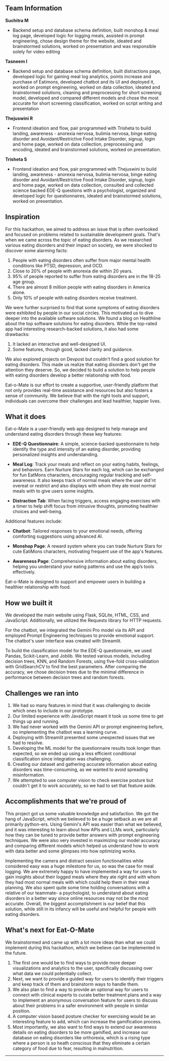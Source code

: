 ## Team Information

**Suchitra M**
- Backend setup and database schema definition, built monshop & meal log page, developed logic for logging meals, assisted in prompt engineering, chose design theme for the website, ideated and brainstormed solutions, worked on presentation and was responsible solely for video editing

**Tasneem I**
- Backend setup and database schema definition, built distractions page, developed logic for gaining meal log analytics, points increase and purchase of Eatimons, developed chatbot and its UI and deployed it, worked on prompt engineering, worked on data collection, ideated and brainstormed solutions, cleaning and preprocessing for short screening model, developed and compared different models and chose the most accurate for short screening classification, worked on script writing and presentation

**Thejuswini R**
- Frontend ideation and flow, pair programmed with Trisheta to build landing, awareness - anorexia nervosa, bulimia nervosa, binge eating disorder and Avoidant/Restrictive Food Intake Disorder, signup, login and home page, worked on data collection, preprocessing and encoding, ideated and brainstormed solutions, worked on presentation.

**Trisheta S**
- Frontend ideation and flow, pair programmed with Thejuswini to build landing, awareness - anorexia nervosa, bulimia nervosa, binge eating disorder and Avoidant/Restrictive Food Intake Disorder, signup, login and home page, worked on data collection, consulted and collected science backed EDE-Q questions with a psychologist, organized and developed logic for questionnaires, ideated and brainstormed solutions, worked on presentation.

## Inspiration

For this hackathon, we aimed to address an issue that is often overlooked and focused on problems related to sustainable development goals. That's when we came across the topic of eating disorders. As we researched various eating disorders and their impact on society, we were shocked to discover some alarming facts:

1. People with eating disorders often suffer from major mental health conditions like PTSD, depression, and OCD.
2. Close to 20% of people with anorexia die within 20 years.
3. 95% of people reported to suffer from eating disorders are in the 18-25 age group.
4. There are almost 8 million people with eating disorders in America alone.
5. Only 10% of people with eating disorders receive treatment.

We were further surprised to find that some symptoms of eating disorders were exhibited by people in our social circles. This motivated us to dive deeper into the available software solutions. We found a blog on Healthline about the top software solutions for eating disorders. While the top-rated app had interesting research-backed solutions, it also had some drawbacks:

1. It lacked an interactive and well-designed UI.
2. Some features, though good, lacked clarity and guidance.

We also explored projects on Devpost but couldn't find a good solution for eating disorders. This made us realize that eating disorders don't get the attention they deserve. So, we decided to build a solution to help people with eating disorders develop a better relationship with food.

Eat-o-Mate is our effort to create a supportive, user-friendly platform that not only provides real-time assistance and resources but also fosters a sense of community. We believe that with the right tools and support, individuals can overcome their challenges and lead healthier, happier lives.

## What it does

Eat-o-Mate is a user-friendly web app designed to help manage and understand eating disorders through these key features:

- **EDE-Q Questionnaire**: A simple, science-backed questionnaire to help identify the type and intensity of an eating disorder, providing personalized insights and understanding.

- **Meal Log**: Track your meals and reflect on your eating habits, feelings, and behaviors. Earn Nurture Stars for each log, which can be exchanged for fun EatMons characters, encouraging regular tracking and self-awareness. It also keeps track of normal meals where the user did'nt overeat or restrict and also displays with whom they ate most normal meals with to give users some insights.

- **Distraction Tab**: When facing triggers, access engaging exercises with a timer to help shift focus from intrusive thoughts, promoting healthier choices and well-being.

Additional features include:

- **Chatbot**: Tailored responses to your emotional needs, offering comforting suggestions using advanced AI.

- **Monshop Page**: A reward system where you can trade Nurture Stars for cute EatiMons characters, motivating frequent use of the app's features.

- **Awareness Page**: Comprehensive information about eating disorders, helping you understand your eating patterns and use the app’s tools effectively.

Eat-o-Mate is designed to support and empower users in building a healthier relationship with food.

## How we built it

We developed the main website using Flask, SQLite, HTML, CSS, and JavaScript. Additionally, we utilized the Requests library for HTTP requests. 

For the chatbot, we integrated the Gemini Pro model via its API and employed Prompt Engineering techniques to provide emotional support. The chatbot's user interface was created with Streamlit.

To build the classification model for the EDE-Q questionnaire, we used Pandas, Scikit-Learn, and Joblib. We tested various models, including decision trees, KNN, and Random Forests, using five-fold cross-validation with GridSearchCV to find the best parameters. After comparing the accuracy, we chose decision trees due to the minimal difference in performance between decision trees and random forests.

## Challenges we ran into

1. We had so many features in mind that it was challenging to decide which ones to include in our prototype.
2. Our limited experience with JavaScript meant it took us some time to get things up and running.
3. We had never worked with the Gemini API or prompt engineering before, so implementing the chatbot was a learning curve.
4. Deploying with Streamlit presented some unexpected issues that we had to resolve.
5. Developing the ML model for the questionnaire results took longer than expected, so we ended up using a less efficient conditional classification since integration was challenging.
6. Creating our dataset and gathering accurate information about eating disorders was time-consuming, as we wanted to avoid spreading misinformation.
7. We attempted to use computer vision to check exercise posture but couldn't get it to work accurately, so we had to set that feature aside.

## Accomplishments that we're proud of

This project got us some valuable knowledge and satisfaction. We got the hang of JavaScript, which we believed to be a huge setback as we are all primarily python-ers.
Using Gemini's API was easier than what we believed, and it was interesting to learn about how APIs and LLMs work, particularly how they can be tuned to provide better answers with prompt engineering techniques.
We were also very invested in maximizing our model accuracy and comparing different models which helped us understand how to work with data better and some glimpses into how optimizing works.

Implementing the camera and distract session functionalities while considered easy was a huge milestone for us, so was the case for meal logging. 
We are extremely happy to have implemented a way for users to gain insights about their logged meals where they ate right and with whom they had most normal meals with which could help them in their meal planning. 
We also spent quite some time holding conversations with a relative of our teammate- a psychologist, to understand about eating disorders in a better way since online resources may not be the most accurate.
 Overall, the biggest accomplishment is our belief that this solution, while still in its infancy will be useful and helpful for people with eating disorders.



## What's next for Eat-O-Mate

We brainstormed and came up with a lot more ideas than what we could implement during this hackathon, which we believe can be implemented in the future. 
1. The first one would be to find ways to provide more deeper visualizations and analytics to the user, specifically discussing over what data we could potentially collect.
2. Next, we want to provide a guided way for users to identify their triggers and keep track of them and brainstorm ways to handle them.
3. We also plan to find a way to provide an optional way for users to connect with clinical experts to curate better treatment plans and a way to implement an anonymous conversation feature for users to discuss about their problems in a safer environment with people in similar position.
4. A computer vision based posture checker for exercising would be an interesting feature to add, which can increase the gamification process.
5. Most importantly, we also want to find ways to extend our awareness details on eating disorders to be more gamified, and increase our database on eating disorders like orthorexia, which is a rising type where a person is so heath conscious that they eliminate a certain category of food due to fear, resulting in malnutrition.


----------------------------------------
